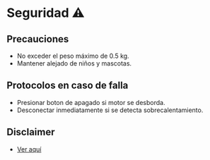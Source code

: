 # Seguridad ⚠️

##  Precauciones
- No exceder el peso máximo de 0.5 kg.
- Mantener alejado de niños y mascotas.

##  Protocolos en caso de falla

- Presionar boton de apagado si motor se desborda.
- Desconectar inmediatamente si se detecta sobrecalentamiento.

##  Disclaimer
- [Ver aquí](disclaimer.md)